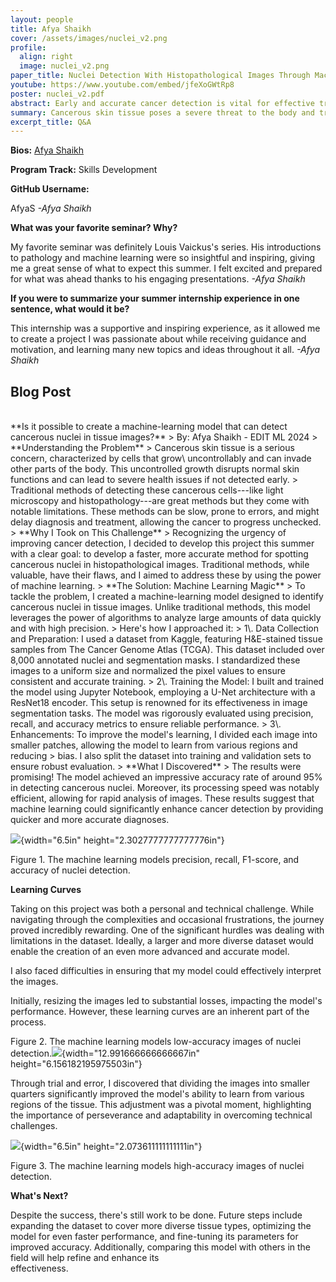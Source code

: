 ```yaml
---
layout: people
title: Afya Shaikh
cover: /assets/images/nuclei_v2.png
profile:
  align: right
  image: nuclei_v2.png
paper_title: Nuclei Detection With Histopathological Images Through Machine Learning
youtube: https://www.youtube.com/embed/jfeXoGWtRp8
poster: nuclei_v2.pdf
abstract: Early and accurate cancer detection is vital for effective treatment and improved patient outcomes. In particular, skin cancers can be highly aggressive and spread quickly, making swift diagnoses crucial. Traditional histopathological methods for identifying cancerous cells can be time-consuming and prone to errors, adversely affecting patient care. This research aims to enhance the efficiency and accuracy of cancer detection through a machine-learning model that uses histopathological images. Skin cancers often involve abnormal cell nuclei that appear larger and darker due to excessive DNA. Detecting these changes early is challenging, as cancer cells may develop deep within tissues and standard diagnostic methods can be slow and error-prone. I created a machine-learning model to automate the detection of cancerous cells in histopathological images. The dataset includes 30 digitized Hematoxylin and Eosin (H&E)-stained frozen sections from ten different human organs, sourced from The Cancer Genome Atlas (TCGA). These sections cover a variety of tissue types and staining conditions, providing a comprehensive basis for training and validating the algorithm. The dataset includes over 8,000 annotated nuclei and various segmentation masks to support the development of the model. The machine learning model demonstrated significant improvements in detecting cancerous nuclei compared to traditional methods. By leveraging advanced segmentation techniques, the model increased the accuracy and speed of identifying cancerous cells in histopathological images. Automating nuclei detection with machine learning reduces the time required for analysis and minimizes the risk of errors in identifying these cancerous cells. This can lead to more precise surgical planning and better patient outcomes by facilitating early detection and accurate diagnosis. Applying machine learning to nuclei detection in histopathological images represents a promising advancement in cancer diagnostics. The improved efficiency and accuracy provided by this model can significantly enhance the detection and treatment planning for skin cancers, ultimately benefiting patient care and outcomes. 
summary: Cancerous skin tissue poses a severe threat to the body and traditional methods to detect these cancerous cells can be slow and error-prone, which can delay diagnosis and treatment. This summer I developed a machine-learning model that can rapidly and accurately identify cancerous nuclei in histopathological images,  which demonstrates how advanced algorithms can be effectively integrated into healthcare.
excerpt_title: Q&A
---
```

**Bios:** [Afya Shaikh](https://jlevy44.github.io/editai_internship/people/HS_Afya_Shaikh)

**Program Track:** Skills Development

**GitHub Username:**  

AfyaS
*-Afya Shaikh*


**What was your favorite seminar? Why?**  

My favorite seminar was definitely Louis Vaickus's series. His introductions to pathology and machine learning were so insightful and inspiring, giving me a great sense of what to expect this summer. I felt excited and prepared for what was ahead thanks to his engaging presentations.
*-Afya Shaikh*


**If you were to summarize your summer internship experience in one sentence, what would it be?**  

This internship was a supportive and inspiring experience, as it allowed me to create a project I was passionate about while receiving guidance and motivation, and learning many new topics and ideas throughout it all.
*-Afya Shaikh*

<h2>Blog Post</h2>
<br>
**Is it possible to create a machine-learning model that can detect
cancerous nuclei in tissue images?**
>
By: Afya Shaikh - EDIT ML 2024
>
**Understanding the Problem**
>
Cancerous skin tissue is a serious concern, characterized by cells
that grow\
uncontrollably and can invade other parts of the body. This
uncontrolled growth disrupts normal skin functions and can lead to
severe health issues if not detected early.
>
Traditional methods of detecting these cancerous cells---like light
microscopy and histopathology---are great methods but they come with
notable limitations. These methods can be slow, prone to errors, and
might delay diagnosis and treatment, allowing the cancer to progress
unchecked.
>
**Why I Took on This Challenge**
>
Recognizing the urgency of improving cancer detection, I decided to
develop this project this summer with a clear goal: to develop a
faster, more accurate method for spotting cancerous nuclei in
histopathological images. Traditional methods, while valuable, have
their flaws, and I aimed to address these by using the power of
machine learning.
>
**The Solution: Machine Learning Magic**
>
To tackle the problem, I created a machine-learning model designed to
identify cancerous nuclei in tissue images. Unlike traditional
methods, this model leverages the power of algorithms to analyze large
amounts of data quickly and with high precision.
>
Here's how I approached it:
>
1\. Data Collection and Preparation: I used a dataset from Kaggle,
featuring H&E-stained tissue samples from The Cancer Genome Atlas
(TCGA). This dataset included over 8,000 annotated nuclei and
segmentation masks. I standardized these images to a uniform size and
normalized the pixel values to ensure consistent and accurate
training.
>
2\. Training the Model: I built and trained the model using Jupyter
Notebook, employing a U-Net architecture with a ResNet18 encoder. This
setup is renowned for its effectiveness in image segmentation tasks.
The model was rigorously evaluated using precision, recall, and
accuracy metrics to ensure reliable performance.
>
3\. Enhancements: To improve the model's learning, I divided each
image into smaller patches, allowing the model to learn from various
regions and reducing
>
bias. I also split the dataset into training and validation sets to
ensure robust evaluation.
>
**What I Discovered**
>
The results were promising! The model achieved an impressive accuracy
rate of around 95% in detecting cancerous nuclei. Moreover, its
processing speed was notably efficient, allowing for rapid analysis of
images. These results suggest that machine learning could
significantly enhance cancer detection by providing quicker and more
accurate diagnoses.

![](media/image1.png){width="6.5in" height="2.3027777777777776in"}

Figure 1. The machine learning models precision, recall, F1-score, and
accuracy of nuclei detection.
>
**Learning Curves**
>
Taking on this project was both a personal and technical challenge.
While navigating through the complexities and occasional frustrations,
the journey proved incredibly rewarding. One of the significant
hurdles was dealing with limitations in the dataset. Ideally, a larger
and more diverse dataset would enable the creation of an even more
advanced and accurate model.
>
I also faced difficulties in ensuring that my model could effectively
interpret the images.
>
Initially, resizing the images led to substantial losses, impacting
the model's performance. However, these learning curves are an
inherent part of the process.
>
Figure 2. The machine learning models low-accuracy images of nuclei
detection.![](media/image3.png){width="12.991666666666667in"
height="6.156182195975503in"}
>
Through trial and error, I discovered that dividing the images into
smaller quarters significantly improved the model's ability to learn
from various regions of the tissue. This adjustment was a pivotal
moment, highlighting the importance of perseverance and adaptability
in overcoming technical challenges.

![](media/image2.png){width="6.5in" height="2.073611111111111in"}

Figure 3. The machine learning models high-accuracy images of nuclei
detection.
>
**What's Next?**
>
Despite the success, there's still work to be done. Future steps
include expanding the dataset to cover more diverse tissue types,
optimizing the model for even faster performance, and fine-tuning its
parameters for improved accuracy. Additionally, comparing this model
with others in the field will help refine and enhance its\
effectiveness.
